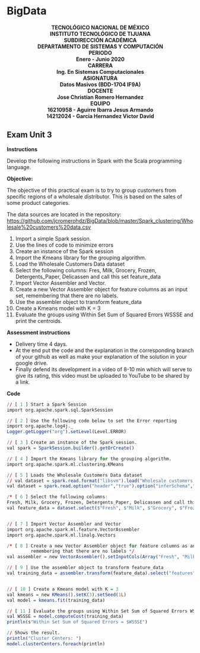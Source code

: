 # BigData
<b><p align="center">
                                                 TECNOLÓGICO NACIONAL DE MÉXICO</br>
                                                INSTITUTO TECNOLÓGICO DE TIJUANA</br>
                                                      SUBDIRECCIÓN ACADÉMICA</br>
                                              DEPARTAMENTO DE SISTEMAS Y COMPUTACIÓN</br> 
                                                           PERIODO</br>
                                                      Enero - Junio 2020</br>
                                                           CARRERA</br>
                                               Ing. En Sistemas Computacionales</br>
                                                          ASIGNATURA</br> 
                                                Datos Masivos (BDD-1704 IF9A)</br>
                                                           DOCENTE</br>
                                                Jose Christian Romero Hernandez</br>
                                                           EQUIPO</br>
                                             16210958 - Aguirre Ibarra Jesus Armando</br>
                                             14212024 - Garcia Hernandez Victor David</br>                                                                                     
</p></b>

## Exam Unit 3

**Instructions**

Develop the following instructions in Spark with the Scala programming language.

**Objective:**

The objective of this practical exam is to try to group customers from specific regions of a wholesale distributor. This is based on the sales of some product categories.

The data sources are located in the repository:
https://github.com/jcromerohdz/BigData/blob/master/Spark_clustering/Wholesale%20customers%20data.csv

1. Import a simple Spark session.
2. Use the lines of code to minimize errors
3. Create an instance of the Spark session
4. Import the Kmeans library for the grouping algorithm.
5. Load the Wholesale Customers Data dataset
6. Select the following columns: Fres, Milk, Grocery, Frozen, Detergents_Paper, Delicassen and call this set feature_data
7. Import Vector Assembler and Vector.
8. Create a new Vector Assembler object for feature columns as an input set, remembering that there are no labels.
9. Use the assembler object to transform feature_data
10. Create a Kmeans model with K = 3
11. Evaluate the groups using Within Set Sum of Squared Errors WSSSE and print the centroids.

**Assessment instructions**
- Delivery time 4 days.
- At the end put the code and the explanation in the corresponding branch of your github as well as make your explanation of the solution in your google drive.
- Finally defend its development in a video of 8-10 min which will serve to give its rating, this video must be uploaded to YouTube to be shared by a link.


**Code**
```R
// [ 1 ] Start a Spark Session
import org.apache.spark.sql.SparkSession

// [ 2 ] Use the following code below to set the Error reporting
import org.apache.log4j._
Logger.getLogger("org").setLevel(Level.ERROR)

// [ 3 ] Create an instance of the Spark session.
val spark = SparkSession.builder().getOrCreate()

// [ 4 ] Import the Kmeans library for the grouping algorithm.
import org.apache.spark.ml.clustering.KMeans

// [ 5 ] Loads the Wholesale Customers Data dataset
// val dataset = spark.read.format("libsvm").load("Wholesale customers data.csv")
val dataset = spark.read.option("header","true").option("inferSchema","true").csv("Wholesale customers data.csv")

/* [ 6 ] Select the following columns:
Fresh, Milk, Grocery, Frozen, Detergents_Paper, Delicassen and call this set feature_data */
val feature_data = dataset.select($"Fresh", $"Milk", $"Grocery", $"Frozen", $"Detergents_Paper", $"Delicassen")


// [ 7 ] Import Vector Assembler and Vector
import org.apache.spark.ml.feature.VectorAssembler
import org.apache.spark.ml.linalg.Vectors

/* [ 8 ] Create a new Vector Assembler object for feature columns as an input set, 
         remembering that there are no labels */
val assembler = new VectorAssembler().setInputCols(Array("Fresh", "Milk", "Grocery", "Frozen", "Detergents_Paper", "Delicassen")).setOutputCol("features")

// [ 9 ] Use the assembler object to transform feature_data
val training_data = assembler.transform(feature_data).select("features")


// [ 10 ] Create a Kmeans model with K = 3
val kmeans = new KMeans().setK(3).setSeed(1L)
val model = kmeans.fit(training_data)

// [ 11 ] Evaluate the groups using Within Set Sum of Squared Errors WSSSE and print the centroids.
val WSSSE = model.computeCost(training_data)
println(s"Within Set Sum of Squared Errors = $WSSSE")

// Shows the result.
println("Cluster Centers: ")
model.clusterCenters.foreach(println)
```
